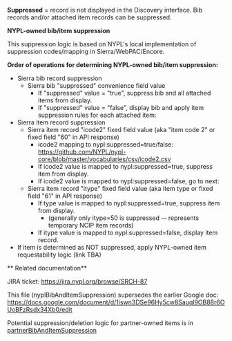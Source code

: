 **Suppressed** = record is not displayed in the Discovery interface. Bib records and/or attached item records can be suppressed.

**NYPL-owned bib/item suppression**

This suppression logic is based on NYPL's local implementation of suppression codes/mapping in Sierra/WebPAC/Encore.

**Order of operations for determining NYPL-owned bib/item suppression:**

* Sierra bib record suppression
  * Sierra bib "suppressed" convenience field value
    * If "suppressed" value = "true", suppress bib and all attached items from display.
    * If "suppressed" value = "false", display bib and apply item suppression rules for each attached item:
* Sierra item record suppression
  * Sierra item record "icode2" fixed field value (aka "item code 2" or fixed field "60" in API response)
    * icode2 mapping to nypl:suppressed=true/false: https://github.com/NYPL/nypl-core/blob/master/vocabularies/csv/icode2.csv
    * If icode2 value is mapped to nypl:suppressed=true, suppress item from display.
    * If icode2 value is mapped to nypl:suppressed=false, go to next:
  * Sierra item record "itype" fixed field value (aka item type or fixed field "61" in API response)
    * If type value is mapped to nypl:suppressed=true, suppress item from display.
      * (generally only itype=50 is suppressed -- represents temporary NCIP item records)
    * If itype value is mapped to nypl:suppressed=false, display item record.
* If item is determined as NOT suppressed, apply NYPL-owned item requestability logic (link TBA)

** Related documentation** 

JIRA ticket:
https://jira.nypl.org/browse/SRCH-87

This file (nyplBibAndItemSuppression) supersedes the earlier Google doc: 
https://docs.google.com/document/d/1iswn3DSe96Hy5cw8Sauql9OB88r6OUoBFzRsdx34Xb0/edit

Potential suppression/deletion logic for partner-owned items is in [partnerBibAndItemSuppression](https://github.com/NYPL/nypl-core/blob/master/vocabularies/business-logic/partnerBibAndItemSuppression.md)
